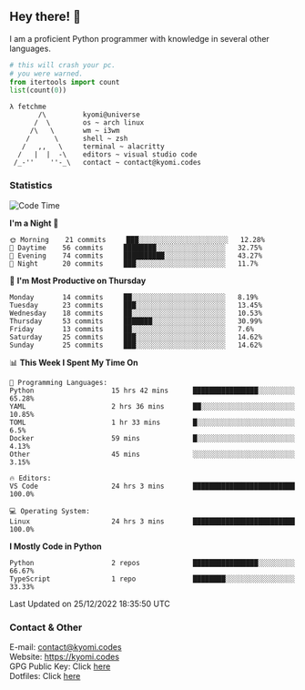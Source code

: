 ## Hey there! 👋
I am a proficient Python programmer with knowledge in several other languages.

```py
# this will crash your pc.
# you were warned.
from itertools import count
list(count(0))
```

```
λ fetchme
       /\         kyomi@universe
      /  \        os ~ arch linux
     /\   \       wm ~ i3wm
    /      \      shell ~ zsh
   /   ,,   \     terminal ~ alacritty
  /   |  |  -\    editors ~ visual studio code
 /_-''    ''-_\   contact ~ contact@kyomi.codes
```

### Statistics
<!--START_SECTION:waka-->
![Code Time](http://img.shields.io/badge/Code%20Time-59%20hrs%2057%20mins-blue)

**I'm a Night 🦉** 

```text
🌞 Morning    21 commits     ███░░░░░░░░░░░░░░░░░░░░░░   12.28% 
🌆 Daytime    56 commits     ████████░░░░░░░░░░░░░░░░░   32.75% 
🌃 Evening    74 commits     ██████████░░░░░░░░░░░░░░░   43.27% 
🌙 Night      20 commits     ███░░░░░░░░░░░░░░░░░░░░░░   11.7%

```
📅 **I'm Most Productive on Thursday** 

```text
Monday       14 commits     ██░░░░░░░░░░░░░░░░░░░░░░░   8.19% 
Tuesday      23 commits     ███░░░░░░░░░░░░░░░░░░░░░░   13.45% 
Wednesday    18 commits     ██░░░░░░░░░░░░░░░░░░░░░░░   10.53% 
Thursday     53 commits     ███████░░░░░░░░░░░░░░░░░░   30.99% 
Friday       13 commits     ██░░░░░░░░░░░░░░░░░░░░░░░   7.6% 
Saturday     25 commits     ███░░░░░░░░░░░░░░░░░░░░░░   14.62% 
Sunday       25 commits     ███░░░░░░░░░░░░░░░░░░░░░░   14.62%

```


📊 **This Week I Spent My Time On** 

```text
💬 Programming Languages: 
Python                   15 hrs 42 mins      ████████████████░░░░░░░░░   65.28% 
YAML                     2 hrs 36 mins       ██░░░░░░░░░░░░░░░░░░░░░░░   10.85% 
TOML                     1 hr 33 mins        █░░░░░░░░░░░░░░░░░░░░░░░░   6.5% 
Docker                   59 mins             █░░░░░░░░░░░░░░░░░░░░░░░░   4.13% 
Other                    45 mins             ░░░░░░░░░░░░░░░░░░░░░░░░░   3.15%

🔥 Editors: 
VS Code                  24 hrs 3 mins       █████████████████████████   100.0%

💻 Operating System: 
Linux                    24 hrs 3 mins       █████████████████████████   100.0%

```

**I Mostly Code in Python** 

```text
Python                   2 repos             ████████████████░░░░░░░░░   66.67% 
TypeScript               1 repo              ████████░░░░░░░░░░░░░░░░░   33.33%

```



 Last Updated on 25/12/2022 18:35:50 UTC
<!--END_SECTION:waka-->

### Contact & Other
E-mail: contact@kyomi.codes<br>
Website: https://kyomi.codes<br>
GPG Public Key: Click [here](https://github.com/bitterteriyaki.gpg)<br>
Dotfiles: Click [here](https://github.com/bitterteriyaki/dotfiles)
